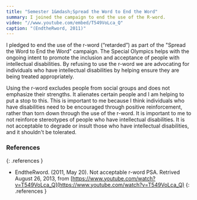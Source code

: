 ```yaml
---
title: "Semester 1&mdash;Spread the Word to End the Word"
summary: I joined the campaign to end the use of the R-word.
video: "//www.youtube.com/embed/T549VoLca_Q"
caption: "(EndtheRword, 2011)"
---
```

I pledged to end the use of the r-word (“retarded”) as part of the "Spread the
Word to End the Word" campaign. The Special Olympics helps with the ongoing
intent to promote the inclusion and acceptance of people with intellectual
disabilities. By refusing to use the r-word we are advocating for individuals
who have intellectual disabilities by helping ensure they are being treated
appropriately.

Using the r-word excludes people from social groups and does not
emphasize their strengths. It alienates certain people and I am helping to put a
stop to this. This is important to me because I think individuals who have
disabilities need to be encouraged through positive reinforcement, rather than
torn down through the use of the r-word. It is important to me to not reinforce
stereotypes of people who have intellectual disabilities. It is not acceptable
to degrade or insult those who have intellectual disabilities, and it shouldn't
be tolerated.

### References
{: .references }

* EndtheRword. (2011, May 20).  Not acceptable r-word PSA. Retrived August 26,
  2013, from
  [https://www.youtube.com/watch?v=T549VoLca_Q](https://www.youtube.com/watch?v=T549VoLca_Q)
{: .references }
